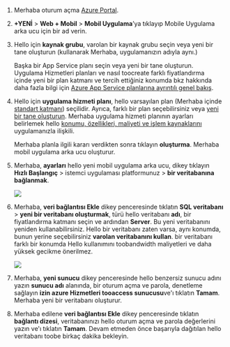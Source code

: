 1. Merhaba oturum açma [Azure Portal].
2. **+YENİ** > **Web + Mobil** > **Mobil Uygulama**’ya tıklayıp Mobile Uygulama arka ucu için bir ad verin.
3. Hello için **kaynak grubu**, varolan bir kaynak grubu seçin veya yeni bir tane oluşturun (kullanarak Merhaba, uygulamanızın adıyla aynı.) 
   
    Başka bir App Service planı seçin veya yeni bir tane oluşturun. Uygulama Hizmetleri planları ve nasıl toocreate farklı fiyatlandırma içinde yeni bir plan katmanı ve tercih ettiğiniz konumda bkz hakkında daha fazla bilgi için [Azure App Service planlarına ayrıntılı genel bakış](../articles/app-service/azure-web-sites-web-hosting-plans-in-depth-overview.md).
4. Hello için **uygulama hizmeti planı**, hello varsayılan plan (Merhaba içinde [standart katmanı](https://azure.microsoft.com/pricing/details/app-service/)) seçilidir. Ayrıca, farklı bir plan seçebilirsiniz veya [yeni bir tane oluşturun](../articles/app-service/azure-web-sites-web-hosting-plans-in-depth-overview.md#create-an-app-service-plan). Merhaba uygulama hizmeti planının ayarları belirlemek hello [konumu, özellikleri, maliyeti ve işlem kaynaklarını](https://azure.microsoft.com/pricing/details/app-service/) uygulamanızla ilişkili. 
   
    Merhaba planla ilgili kararı verdikten sonra tıklayın **oluşturma**. Merhaba mobil uygulama arka ucu oluşturur. 
5. Merhaba, **ayarları** hello yeni mobil uygulama arka ucu, dikey tıklayın **Hızlı Başlangıç** > istemci uygulaması platformunuz > **bir veritabanına bağlanmak**. 
   
    ![](./media/app-service-mobile-dotnet-backend-create-new-service/dotnet-backend-create-data-connection.png)
6. Merhaba, **veri bağlantısı Ekle** dikey penceresinde tıklatın **SQL veritabanı** > **yeni bir veritabanı oluşturmak**, türü hello veritabanı **adı**, bir fiyatlandırma katmanı seçin ve ardından **Server**.  Bu yeni veritabanını yeniden kullanabilirsiniz. Hello bir veritabanı zaten varsa, aynı konumda, bunun yerine seçebilirsiniz **varolan veritabanını kullan**. bir veritabanı farklı bir konumda Hello kullanımını toobandwidth maliyetleri ve daha yüksek gecikme önerilmez.
   
    ![](./media/app-service-mobile-dotnet-backend-create-new-service/dotnet-backend-create-db.png)
7. Merhaba, **yeni sunucu** dikey penceresinde hello benzersiz sunucu adını yazın **sunucu adı** alanında, bir oturum açma ve parola, denetleme sağlayın **izin azure Hizmetleri tooaccess sunucusu**ve'ı tıklatın **Tamam**. Merhaba yeni bir veritabanı oluşturur.
8. Merhaba edilene **veri bağlantısı Ekle** dikey penceresinde tıklatın **bağlantı dizesi**, veritabanınızı hello oturum açma ve parola değerlerini yazın ve'ı tıklatın **Tamam**. Devam etmeden önce başarıyla dağıtılan hello veritabanı toobe birkaç dakika bekleyin.

<!-- URLs. -->
[Azure Portal]: https://portal.azure.com/
